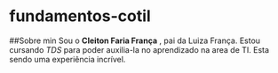 # fundamentos-cotil

##Sobre min
Sou  o **Cleiton Faria França**  , pai da Luiza França.
Estou cursando *TDS* para poder auxilia-la no aprendizado na area de TI.
Esta sendo uma experiência incrível.